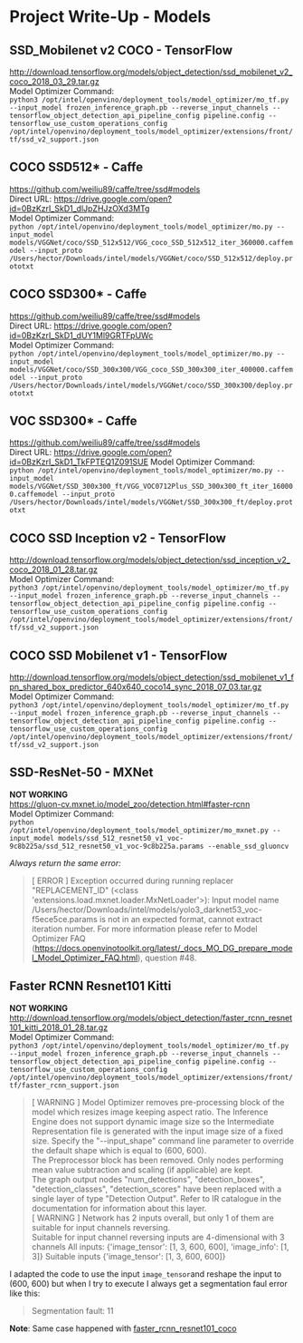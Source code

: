 # Project Write-Up - Models

## SSD_Mobilenet v2 COCO - TensorFlow
http://download.tensorflow.org/models/object_detection/ssd_mobilenet_v2_coco_2018_03_29.tar.gz  
Model Optimizer Command:  
`python3 /opt/intel/openvino/deployment_tools/model_optimizer/mo_tf.py --input_model frozen_inference_graph.pb --reverse_input_channels --tensorflow_object_detection_api_pipeline_config pipeline.config --tensorflow_use_custom_operations_config /opt/intel/openvino/deployment_tools/model_optimizer/extensions/front/tf/ssd_v2_support.json` 

## COCO SSD512* - Caffe
https://github.com/weiliu89/caffe/tree/ssd#models  
Direct URL: https://drive.google.com/open?id=0BzKzrI_SkD1_dlJpZHJzOXd3MTg  
Model Optimizer Command:  
 `python /opt/intel/openvino/deployment_tools/model_optimizer/mo.py --input_model models/VGGNet/coco/SSD_512x512/VGG_coco_SSD_512x512_iter_360000.caffemodel --input_proto /Users/hector/Downloads/intel/models/VGGNet/coco/SSD_512x512/deploy.prototxt`
 
## COCO SSD300* - Caffe
https://github.com/weiliu89/caffe/tree/ssd#models  
Direct URL: https://drive.google.com/open?id=0BzKzrI_SkD1_dUY1Ml9GRTFpUWc  
Model Optimizer Command:  
 `python /opt/intel/openvino/deployment_tools/model_optimizer/mo.py --input_model models/VGGNet/coco/SSD_300x300/VGG_coco_SSD_300x300_iter_400000.caffemodel --input_proto /Users/hector/Downloads/intel/models/VGGNet/coco/SSD_300x300/deploy.prototxt`

## VOC SSD300* - Caffe
https://github.com/weiliu89/caffe/tree/ssd#models  
Direct URL: https://drive.google.com/open?id=0BzKzrI_SkD1_TkFPTEQ1Z091SUE
Model Optimizer Command:  
 `python /opt/intel/openvino/deployment_tools/model_optimizer/mo.py --input_model models/VGGNet/SSD_300x300_ft/VGG_VOC0712Plus_SSD_300x300_ft_iter_160000.caffemodel --input_proto /Users/hector/Downloads/intel/models/VGGNet/SSD_300x300_ft/deploy.prototxt`

## COCO SSD Inception v2 - TensorFlow  
http://download.tensorflow.org/models/object_detection/ssd_inception_v2_coco_2018_01_28.tar.gz  
Model Optimizer Command:  
`python3 /opt/intel/openvino/deployment_tools/model_optimizer/mo_tf.py --input_model frozen_inference_graph.pb --reverse_input_channels --tensorflow_object_detection_api_pipeline_config pipeline.config --tensorflow_use_custom_operations_config /opt/intel/openvino/deployment_tools/model_optimizer/extensions/front/tf/ssd_v2_support.json` 

## COCO SSD Mobilenet  v1 - TensorFlow
http://download.tensorflow.org/models/object_detection/ssd_mobilenet_v1_fpn_shared_box_predictor_640x640_coco14_sync_2018_07_03.tar.gz  
Model Optimizer Command:  
`python3 /opt/intel/openvino/deployment_tools/model_optimizer/mo_tf.py --input_model frozen_inference_graph.pb --reverse_input_channels --tensorflow_object_detection_api_pipeline_config pipeline.config --tensorflow_use_custom_operations_config /opt/intel/openvino/deployment_tools/model_optimizer/extensions/front/tf/ssd_v2_support.json` 

## SSD-ResNet-50 - MXNet
**NOT WORKING**  
https://gluon-cv.mxnet.io/model_zoo/detection.html#faster-rcnn  
Model Optimizer Command:  
 `python /opt/intel/openvino/deployment_tools/model_optimizer/mo_mxnet.py --input_model models/ssd_512_resnet50_v1_voc-9c8b225a/ssd_512_resnet50_v1_voc-9c8b225a.params --enable_ssd_gluoncv`

 *Always return the same error:*
 >[ ERROR ]  Exception occurred during running replacer "REPLACEMENT_ID" (<class 'extensions.load.mxnet.loader.MxNetLoader'>): Input model name /Users/hector/Downloads/intel/models/yolo3_darknet53_voc-f5ece5ce.params is not in an expected format, cannot extract iteration number. 
 For more information please refer to Model Optimizer FAQ (https://docs.openvinotoolkit.org/latest/_docs_MO_DG_prepare_model_Model_Optimizer_FAQ.html), question #48.

## Faster RCNN Resnet101 Kitti
**NOT WORKING**  
http://download.tensorflow.org/models/object_detection/faster_rcnn_resnet101_kitti_2018_01_28.tar.gz  
Model Optimizer Command:  
`python3 /opt/intel/openvino/deployment_tools/model_optimizer/mo_tf.py --input_model frozen_inference_graph.pb --reverse_input_channels --tensorflow_object_detection_api_pipeline_config pipeline.config --tensorflow_use_custom_operations_config /opt/intel/openvino/deployment_tools/model_optimizer/extensions/front/tf/faster_rcnn_support.json`
 
>[ WARNING ] Model Optimizer removes pre-processing block of the model which resizes image keeping aspect ratio. The Inference Engine does not support dynamic image size so the Intermediate Representation file is generated with the input image size of a fixed size.
Specify the "--input_shape" command line parameter to override the default shape which is equal to (600, 600).  
The Preprocessor block has been removed. Only nodes performing mean value subtraction and scaling (if applicable) are kept.  
The graph output nodes "num_detections", "detection_boxes", "detection_classes", "detection_scores" have been replaced with a single layer of type "Detection Output". Refer to IR catalogue in the documentation for information about this layer.  
[ WARNING ]  Network has 2 inputs overall, but only 1 of them are suitable for input channels reversing.  
Suitable for input channel reversing inputs are 4-dimensional with 3 channels
All inputs: {'image_tensor': [1, 3, 600, 600], 'image_info': [1, 3]}
Suitable inputs {'image_tensor': [1, 3, 600, 600]}

I adapted the code to use the input `image_tensor`and reshape the input to (600, 600) but when I try to execute I always get a segmentation faul error like this:

>Segmentation fault: 11

**Note**: Same case happened with [faster_rcnn_resnet101_coco](http://download.tensorflow.org/models/object_detection/faster_rcnn_resnet101_coco_2018_01_28.tar.gz)